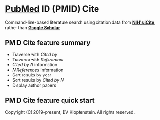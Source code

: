 # [PubMed](https://pubmed.ncbi.nlm.nih.gov) ID (PMID) Cite
Command-line-based literature search
using citation data from [**NIH's iCite**](https://icite.od.nih.gov),
rather than [**Google Scholar**](https://twitter.com/CT_Bergstrom/status/1170465764832231427)

## PMID Cite feature summary
  * Traverse with *Cited by*
  * Traverse with *References*
  * *Cited by N* information
  * *N References* information
  * Sort results by year
  * Sort results by *Cited by N*
  * Display author papers

## PMID Cite feature quick start


Copyright (C) 2019-present, DV Klopfenstein. All rights reserved.
